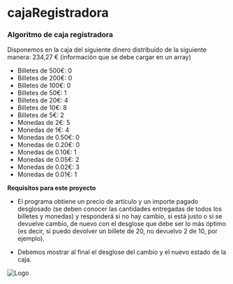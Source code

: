 # cajaRegistradora

### Algoritmo de caja registradora

Disponemos en la caja del siguiente dinero distribuido de la siguiente manera: 234,27 € (información que se debe cargar en un array)

- Billetes de 500€: 0
- Billetes de 200€: 0
- Billetes de 100€: 0
- Billetes de 50€: 1 
- Billetes de 20€: 4
- Billetes de 10€: 8
- Billetes de 5€: 2
- Monedas de 2€: 5
- Monedas de 1€: 4
- Monedas de 0.50€: 0
- Monedas de 0.20€: 0
- Monedas de 0.10€: 1
- Monedas de 0.05€: 2
- Monedas de 0.02€: 3
- Monedas de 0.01€: 1


**Requisitos para este proyecto**
- El programa obtiene un precio de artículo y un importe pagado desglosado (se deben conocer las cantidades entregadas de todos los billetes y monedas) y responderá si no hay cambio, si está justo o si se devuelve cambio, de nuevo con el desglose que debe ser lo más óptimo (es decir, si puedo devolver un billete de 20, no devuelvo 2 de 10, por ejemplo).

- Debemos mostrar al final el desglose del cambio y el nuevo estado de la caja.


![Logo](../../assets/js_avanzado/biblioteca/catbooks_meme.jpg)
